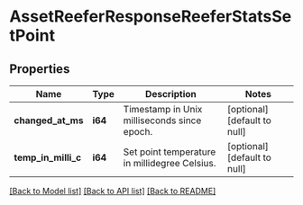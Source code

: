 # AssetReeferResponseReeferStatsSetPoint

## Properties
Name | Type | Description | Notes
------------ | ------------- | ------------- | -------------
**changed_at_ms** | **i64** | Timestamp in Unix milliseconds since epoch. | [optional] [default to null]
**temp_in_milli_c** | **i64** | Set point temperature in millidegree Celsius. | [optional] [default to null]

[[Back to Model list]](../README.md#documentation-for-models) [[Back to API list]](../README.md#documentation-for-api-endpoints) [[Back to README]](../README.md)


